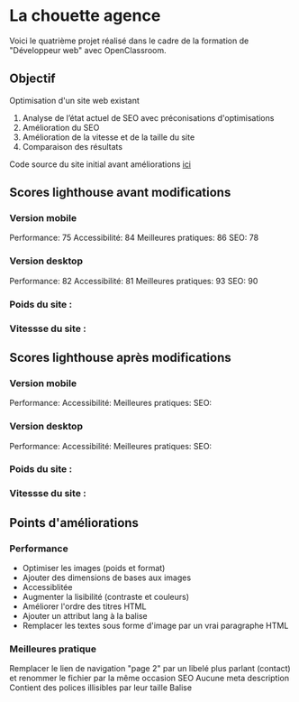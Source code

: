 # La chouette agence

Voici le quatrième projet réalisé dans le cadre de la formation de "Développeur web" avec OpenClassroom.

## Objectif
Optimisation d'un site web existant
1. Analyse de l’état actuel de SEO avec préconisations d'optimisations
2. Amélioration du SEO
3. Amélioration de la vitesse et de la taille du site
4. Comparaison des résultats

Code source du site initial avant améliorations <a href="https://s3-eu-west-1.amazonaws.com/course.oc-static.com/projects/GEN_integrateur_web_P4/Starting+website.zip">ici</a>

## Scores lighthouse avant modifications

### Version mobile
Performance: 75
Accessibilité: 84
Meilleures pratiques: 86
SEO: 78

### Version desktop
Performance: 82
Accessibilité: 81
Meilleures pratiques: 93
SEO: 90

### Poids du site :
### Vitessse du site :

## Scores lighthouse après modifications

### Version mobile
Performance: 
Accessibilité: 
Meilleures pratiques: 
SEO: 

### Version desktop
Performance: 
Accessibilité: 
Meilleures pratiques: 
SEO: 

### Poids du site :
### Vitessse du site :


## Points d'améliorations
### Performance
* Optimiser les images (poids et format)
* Ajouter des dimensions de bases aux images
* Accessiblitée
* Augmenter la lisibilité (contraste et couleurs)
* Améliorer l'ordre des titres HTML
* Ajouter un attribut lang à la balise
* Remplacer les textes sous forme d'image par un vrai paragraphe HTML

### Meilleures pratique
Remplacer le lien de navigation "page 2" par un libelé plus parlant (contact) et renommer le fichier par la même occasion
SEO
Aucune meta description
Contient des polices illisibles par leur taille
Balise <title> incomplète c'est juste un "."
